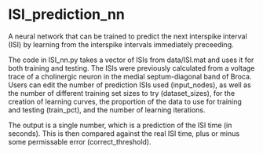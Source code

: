 # ISI_prediction_nn
A neural network that can be trained to predict the next interspike interval (ISI) by learning from the interspike intervals immediately preceeding.

The code in ISI_nn.py takes a vector of ISIs from data/ISI.mat and uses it for both training and testing. The ISIs were previously calculated from a voltage trace of a cholinergic neuron in the medial septum-diagonal band of Broca. Users can edit the number of prediction ISIs used (input_nodes), as well as the number of different training set sizes to try (dataset_sizes), for the creation of learning curves, the proportion of the data to use for training and testing (train_pct), and the number of learning iterations.

The output is a single number, which is a prediction of the ISI time (in seconds). This is then compared against the real ISI time, plus or minus some permissable error (correct_threshold).
